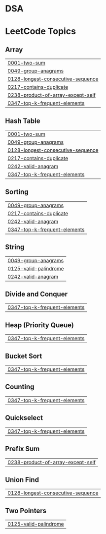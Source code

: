 # DSA

<!---LeetCode Topics Start-->
# LeetCode Topics
## Array
|  |
| ------- |
| [0001-two-sum](https://github.com/JuliusR8ll/DSA/tree/master/0001-two-sum) |
| [0049-group-anagrams](https://github.com/JuliusR8ll/DSA/tree/master/0049-group-anagrams) |
| [0128-longest-consecutive-sequence](https://github.com/JuliusR8ll/DSA/tree/master/0128-longest-consecutive-sequence) |
| [0217-contains-duplicate](https://github.com/JuliusR8ll/DSA/tree/master/0217-contains-duplicate) |
| [0238-product-of-array-except-self](https://github.com/JuliusR8ll/DSA/tree/master/0238-product-of-array-except-self) |
| [0347-top-k-frequent-elements](https://github.com/JuliusR8ll/DSA/tree/master/0347-top-k-frequent-elements) |
## Hash Table
|  |
| ------- |
| [0001-two-sum](https://github.com/JuliusR8ll/DSA/tree/master/0001-two-sum) |
| [0049-group-anagrams](https://github.com/JuliusR8ll/DSA/tree/master/0049-group-anagrams) |
| [0128-longest-consecutive-sequence](https://github.com/JuliusR8ll/DSA/tree/master/0128-longest-consecutive-sequence) |
| [0217-contains-duplicate](https://github.com/JuliusR8ll/DSA/tree/master/0217-contains-duplicate) |
| [0242-valid-anagram](https://github.com/JuliusR8ll/DSA/tree/master/0242-valid-anagram) |
| [0347-top-k-frequent-elements](https://github.com/JuliusR8ll/DSA/tree/master/0347-top-k-frequent-elements) |
## Sorting
|  |
| ------- |
| [0049-group-anagrams](https://github.com/JuliusR8ll/DSA/tree/master/0049-group-anagrams) |
| [0217-contains-duplicate](https://github.com/JuliusR8ll/DSA/tree/master/0217-contains-duplicate) |
| [0242-valid-anagram](https://github.com/JuliusR8ll/DSA/tree/master/0242-valid-anagram) |
| [0347-top-k-frequent-elements](https://github.com/JuliusR8ll/DSA/tree/master/0347-top-k-frequent-elements) |
## String
|  |
| ------- |
| [0049-group-anagrams](https://github.com/JuliusR8ll/DSA/tree/master/0049-group-anagrams) |
| [0125-valid-palindrome](https://github.com/JuliusR8ll/DSA/tree/master/0125-valid-palindrome) |
| [0242-valid-anagram](https://github.com/JuliusR8ll/DSA/tree/master/0242-valid-anagram) |
## Divide and Conquer
|  |
| ------- |
| [0347-top-k-frequent-elements](https://github.com/JuliusR8ll/DSA/tree/master/0347-top-k-frequent-elements) |
## Heap (Priority Queue)
|  |
| ------- |
| [0347-top-k-frequent-elements](https://github.com/JuliusR8ll/DSA/tree/master/0347-top-k-frequent-elements) |
## Bucket Sort
|  |
| ------- |
| [0347-top-k-frequent-elements](https://github.com/JuliusR8ll/DSA/tree/master/0347-top-k-frequent-elements) |
## Counting
|  |
| ------- |
| [0347-top-k-frequent-elements](https://github.com/JuliusR8ll/DSA/tree/master/0347-top-k-frequent-elements) |
## Quickselect
|  |
| ------- |
| [0347-top-k-frequent-elements](https://github.com/JuliusR8ll/DSA/tree/master/0347-top-k-frequent-elements) |
## Prefix Sum
|  |
| ------- |
| [0238-product-of-array-except-self](https://github.com/JuliusR8ll/DSA/tree/master/0238-product-of-array-except-self) |
## Union Find
|  |
| ------- |
| [0128-longest-consecutive-sequence](https://github.com/JuliusR8ll/DSA/tree/master/0128-longest-consecutive-sequence) |
## Two Pointers
|  |
| ------- |
| [0125-valid-palindrome](https://github.com/JuliusR8ll/DSA/tree/master/0125-valid-palindrome) |
<!---LeetCode Topics End-->